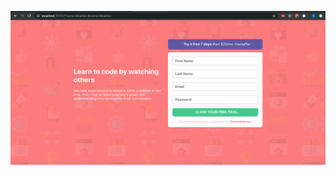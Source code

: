 ![Image description](https://github.com/djamestaft/sign-up-form/blob/master/Screenshot%202020-01-19%20at%2023.51.01.png)
